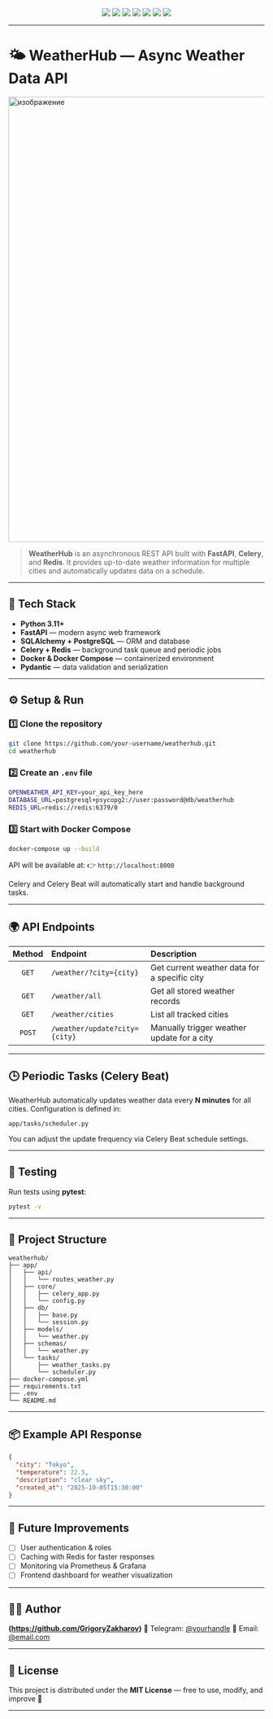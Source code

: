 <p align="center"> <img src="https://img.shields.io/badge/FastAPI-109989?style=for-the-badge&logo=fastapi&logoColor=white" /> <img src="https://img.shields.io/badge/PostgreSQL-316192?style=for-the-badge&logo=postgresql&logoColor=white" /> <img src="https://img.shields.io/badge/SQLAlchemy-FF6600?style=for-the-badge&logo=python&logoColor=white" /> <img src="https://img.shields.io/badge/Redis-DC382D?style=for-the-badge&logo=redis&logoColor=white" /> <img src="https://img.shields.io/badge/Celery-37814A?style=for-the-badge&logo=celery&logoColor=white" /> <img src="https://img.shields.io/badge/Docker-0db7ed?style=for-the-badge&logo=docker&logoColor=white" /> <img src="https://img.shields.io/badge/Python_3.11-3776AB?style=for-the-badge&logo=python&logoColor=white" /> </p>

---

# 🌤️ WeatherHub — Async Weather Data API

<img width="1510" height="875" alt="изображение" src="https://github.com/user-attachments/assets/abaf192c-2f4b-4aba-bc7c-a2a964c998b0" />


> **WeatherHub** is an asynchronous REST API built with **FastAPI**, **Celery**, and **Redis**.
> It provides up-to-date weather information for multiple cities and automatically updates data on a schedule.

---

## 🚀 Tech Stack

* **Python 3.11+**
* **FastAPI** — modern async web framework
* **SQLAlchemy + PostgreSQL** — ORM and database
* **Celery + Redis** — background task queue and periodic jobs
* **Docker & Docker Compose** — containerized environment
* **Pydantic** — data validation and serialization

---

## ⚙️ Setup & Run

### 1️⃣ Clone the repository

```bash
git clone https://github.com/your-username/weatherhub.git
cd weatherhub
```

### 2️⃣ Create an `.env` file

```bash
OPENWEATHER_API_KEY=your_api_key_here
DATABASE_URL=postgresql+psycopg2://user:password@db/weatherhub
REDIS_URL=redis://redis:6379/0
```

### 3️⃣ Start with Docker Compose

```bash
docker-compose up --build
```

API will be available at:
👉 `http://localhost:8000`

Celery and Celery Beat will automatically start and handle background tasks.

---

## 🌍 API Endpoints

| Method | Endpoint                      | Description                                  |
| :----: | :---------------------------- | :------------------------------------------- |
|  `GET` | `/weather/?city={city}`       | Get current weather data for a specific city |
|  `GET` | `/weather/all`                | Get all stored weather records               |
|  `GET` | `/weather/cities`             | List all tracked cities                      |
| `POST` | `/weather/update?city={city}` | Manually trigger weather update for a city   |

---

## 🕒 Periodic Tasks (Celery Beat)

WeatherHub automatically updates weather data every **N minutes** for all cities.
Configuration is defined in:

```
app/tasks/scheduler.py
```

You can adjust the update frequency via Celery Beat schedule settings.

---

## 🧪 Testing

Run tests using **pytest**:

```bash
pytest -v
```

---

## 📁 Project Structure

```
weatherhub/
├── app/
│   ├── api/
│   │   └── routes_weather.py
│   ├── core/
│   │   ├── celery_app.py
│   │   └── config.py
│   ├── db/
│   │   ├── base.py
│   │   └── session.py
│   ├── models/
│   │   └── weather.py
│   ├── schemas/
│   │   └── weather.py
│   └── tasks/
│       ├── weather_tasks.py
│       └── scheduler.py
├── docker-compose.yml
├── requirements.txt
├── .env
└── README.md
```

---

## 📦 Example API Response

```json
{
  "city": "Tokyo",
  "temperature": 22.5,
  "description": "clear sky",
  "created_at": "2025-10-05T15:30:00"
}
```

---

## 🧩 Future Improvements

* [ ] User authentication & roles
* [ ] Caching with Redis for faster responses
* [ ] Monitoring via Prometheus & Grafana
* [ ] Frontend dashboard for weather visualization

---

## 👨‍💻 Author

**(https://github.com/GrigoryZakharov)**
💬 Telegram: [@yourhandle](https://t.me/@ILoveTankiOnline)
📧 Email: [@email.com](mailto:zakharov9933@gmail.com)

---

## 🪪 License

This project is distributed under the **MIT License** — free to use, modify, and improve 🚀

---
